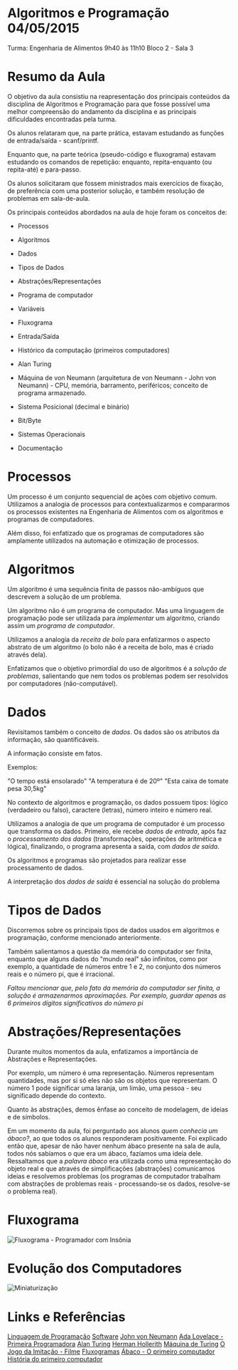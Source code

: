 # Algoritmos e Programação 04/05/2015

Turma: Engenharia de Alimentos
9h40 às 11h10
Bloco 2 - Sala 3


# Resumo da Aula

O objetivo da aula consistiu na reapresentação dos principais conteúdos da
disciplina de Algoritmos e Programação para que fosse possível uma melhor
compreensão do andamento da disciplina e as principais dificuldades
encontradas pela turma.

Os alunos relataram que, na parte prática, estavam estudando as funções
de entrada/saída - scanf/printf.

Enquanto que, na parte teórica (pseudo-código e fluxograma) estavam estudando
os comandos de repetição: enquanto, repita-enquanto (ou repita-até) e para-passo.

Os alunos solicitaram que fossem ministrados mais exercícios de fixação, de preferência
com uma posterior solução, e também resolução de problemas em sala-de-aula.

Os principais conteúdos abordados na aula de hoje foram os conceitos de:

* Processos
* Algoritmos
* Dados
* Tipos de Dados
* Abstrações/Representações
* Programa de computador
* Variáveis
* Fluxograma
* Entrada/Saída


* Histórico da computação (primeiros computadores)
* Alan Turing
* Máquina de von Neumann (arquitetura de von Neumann - John von Neumann) - CPU, memória, barramento, periféricos; conceito de programa armazenado.
* Sistema Posicional (decimal e binário)
* Bit/Byte
* Sistemas Operacionais
* Documentação


# Processos

Um processo é um conjunto sequencial de ações com objetivo comum.
Utilizamos a analogia de processos para contextualizarmos e compararmos os processos existentes na Engenharia de Alimentos
com os algoritmos e programas de computadores.

Além disso, foi enfatizado que os programas de computadores são amplamente utilizados na automação e otimização de processos.


# Algoritmos

Um algoritmo é uma sequência finita de passos não-ambíguos que descrevem a solução de um problema.

Um algoritmo não é um programa de computador. Mas uma linguagem de programação pode ser utilizada para *implementar* um algoritmo,
criando assim um *programa de computador*.

Utilizamos a analogia da *receita de bolo* para enfatizarmos o aspecto abstrato de um algoritmo (o bolo não é a receita de bolo,
mas é criado através dela).

Enfatizamos que o objetivo primordial do uso de algoritmos é a *solução de problemas*, salientando que nem todos os problemas podem
ser resolvidos por computadores (não-computável).

# Dados

Revisitamos também o conceito de *dados*. Os dados são os atributos da informação, são quantificáveis.

A informação consiste em fatos.

Exemplos:

"O tempo está ensolarado"
"A temperatura é de 20º"
"Esta caixa de tomate pesa 30,5kg"

No contexto de algoritmos e programação, os dados possuem tipos: lógico (verdadeiro ou falso), caractere (letras), número inteiro e número real.

Utilizamos a analogia de que um programa de computador é um processo que transforma os dados. Primeiro, ele recebe *dados de entrada*, após
faz o *processamento dos dados* (transformações, operações de aritmética e lógica), finalizando, o programa apresenta a saída, com *dados de saída*.

Os algoritmos e programas são projetados para realizar esse processamento de dados.

A interpretação dos *dados de saída* é essencial na solução do problema


# Tipos de Dados

Discorremos sobre os principais tipos de dados usados em algoritmos e programação, conforme mencionado anteriormente.

Também salientamos a questão da memória do computador ser finita, enquanto que alguns dados do "mundo real" são infinitos,
como por exemplo, a quantidade de números entre 1 e 2, no conjunto dos números reais e o número pi, que é irracional.

*Faltou mencionar que, pelo fato da memória do computador ser finita, a solução é armazenarmos aproximações. Por exemplo,
guardar apenas as 6 primeiros dígitos significativos do número pi*


# Abstrações/Representações

Durante muitos momentos da aula, enfatizamos a importância de Abstrações e Representações.

Por exemplo, um número é uma representação. Números representam quantidades, mas por si só eles não são os objetos que representam.
O número 1 pode significar uma laranja, um limão, uma pessoa - seu significado depende do contexto.

Quanto às abstrações, demos ênfase ao conceito de modelagem, de ideias e de símbolos.

Em um momento da aula, foi perguntado aos alunos *quem conhecia um ábaco?*, ao que todos os alunos responderam positivamente.
Foi explicado então que, apesar de não haver nenhum ábaco presente na sala de aula, todos nós sabíamos o que era um ábaco,
fazíamos uma ideia dele. Ressaltamos que a *palavra ábaco* era utilizada como uma representação do objeto real e que através
de simplificações (abstrações) comunicamos ideias e resolvemos problemas (os programas de computador trabalham com abstrações
de problemas reais - processando-se os dados, resolve-se o problema real).






# Fluxograma

![Fluxograma - Programador com Insônia](https://raw.githubusercontent.com/everaldo/algoritmos/master/eng_alimentos/notas_aula/04_maio_2015/images/fluxograma_programador_insonia.jpg?raw=true)

# Evolução dos Computadores

![Miniaturização](https://raw.githubusercontent.com/everaldo/algoritmos/master/eng_alimentos/notas_aula/04_maio_2015/images/miniaturizacao.jpg?raw=true)

# Links e Referências

[Linguagem de Programação](http://pt.wikipedia.org/wiki/Linguagem_de_programa%C3%A7%C3%A3o)
[Software](http://pt.wikipedia.org/wiki/Software)
[John von Neumann](http://pt.wikipedia.org/wiki/John_von_Neumann)
[Ada Lovelace - Primeira Programadora](http://pt.wikipedia.org/wiki/Ada_Lovelace)
[Alan Turing](http://pt.wikipedia.org/wiki/Alan_Turing)
[Herman Hollerith](http://pt.wikipedia.org/wiki/Herman_Hollerith)
[Máquina de Turing](http://pt.wikipedia.org/wiki/M%C3%A1quina_de_Turing)
[O Jogo da Imitação - Filme](http://www.imdb.com/title/tt2084970/?ref_=nv_sr_1)
[Fluxogramas](http://pt.wikipedia.org/wiki/Fluxograma)
[Ábaco - O primeiro computador](http://www.tecmundo.com.br/tecnologia-da-informacao/1697-a-historia-dos-computadores-e-da-computacao.htm)
[História do primeiro computador](https://sites.google.com/site/historiasobreossitesdebusca/Historia-da-tecnologia/historia-do-primeiro-computador)
